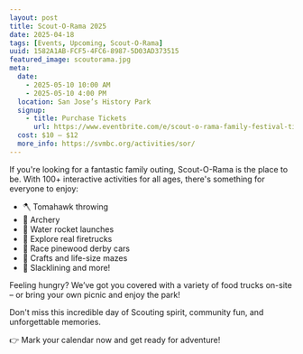```yaml
---
layout: post
title: Scout-O-Rama 2025
date: 2025-04-18
tags: [Events, Upcoming, Scout-O-Rama]
uuid: 1582A1AB-FCF5-4FC6-8987-5D03AD373515
featured_image: scoutorama.jpg
meta:
  date:
    - 2025-05-10 10:00 AM
    - 2025-05-10 4:00 PM
  location: San Jose’s History Park
  signup:
    - title: Purchase Tickets
      url: https://www.eventbrite.com/e/scout-o-rama-family-festival-tickets-1255947094569?aff=oddtdtcreator
  cost: $10 – $12
  more_info: https://svmbc.org/activities/sor/
---
```


If you're looking for a fantastic family outing, Scout-O-Rama is the place to be. With 100+ interactive activities for all ages, there's something for everyone to enjoy:

 * 🪓 Tomahawk throwing
 * 🎯 Archery
 * 🚀 Water rocket launches
 * 🚒 Explore real firetrucks
 * 🏁 Race pinewood derby cars
 * 🎨 Crafts and life-size mazes
 * 🌲 Slacklining and more!

Feeling hungry? We’ve got you covered with a variety of food trucks on-site – or bring your own picnic and enjoy the park!

Don't miss this incredible day of Scouting spirit, community fun, and unforgettable memories.

👉 Mark your calendar now and get ready for adventure!
